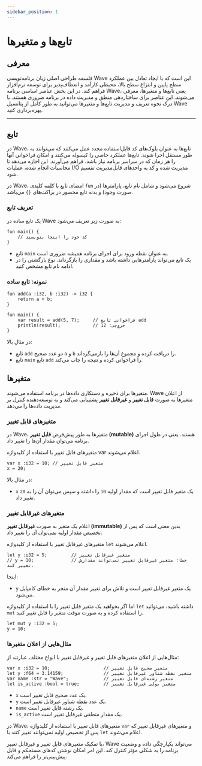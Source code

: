 ```yaml
---
sidebar_position: 1
---
```


# تابع‌ها و متغیرها

## معرفی

فلسفه طراحی اصلی زبان برنامه‌نویسی Wave این است که با ایجاد تعادل بین عملکرد سطح پایین و انتزاع سطح بالا، محیطی کارآمد و انعطاف‌پذیر برای توسعه نرم‌افزار فراهم کند.
در این بخش عناصر اساسی برنامه Wave، یعنی تابع‌ها و متغیرها، معرفی می‌شوند. این عناصر برای ساختاردهی منطق و مدیریت داده در برنامه ضروری هستند.
با درک نحوه تعریف و مدیریت تابع‌ها و متغیرها می‌توانید به طور کامل از پتانسیل Wave بهره‌برداری کنید.

---

## تابع

در Wave، تابع‌ها به عنوان بلوک‌های کد قابل‌استفاده مجدد عمل می‌کنند که می‌توانند به طور مستقل اجرا شوند.
تابع‌ها عملکرد خاصی را کپسوله می‌کنند و امکان فراخوانی آنها را هر زمان که در سراسر برنامه نیاز باشد، فراهم می‌آورند.
این اجازه می‌دهد تا محاسبات انجام شده، عملیات I/O مدیریت شده و کد به واحدهای قابل‌مدیریت تقسیم شود.

در Wave، امضای تابع با کلمه کلیدی `fun` شروع می‌شود و شامل نام تابع، پارامترها (در صورت وجود) و بدنه تابع محصور در براکت‌های `{}` می‌باشد.

### تعریف تابع

یک تابع ساده در Wave به صورت زیر تعریف می‌شود:

```wave
fun main() {
    // کد خود را اینجا بنویسید
}
```

- تابع `main` به عنوان نقطه ورود برای اجرای برنامه همیشه ضروری است.
- یک تابع می‌تواند پارامترهایی داشته باشد و مقداری را بازگرداند. نوع بازگشتی را در ادامه نام تابع مشخص کنید.

### نمونه: تابع ساده

```wave
fun add(a :i32, b :i32) -> i32 {
    return a + b;
}

fun main() {
    var result = add(5, 7);     // فراخوانی تابع add
    println(result);            // خروجی: 12
}
```

در مثال بالا:

- تابع `add` دو عدد صحیح `a` و `b` را دریافت کرده و مجموع آن‌ها را بازمی‌گرداند.
- تابع `main` تابع `add` را فراخوانی کرده و نتیجه را چاپ می‌کند.

## متغیرها

متغیرها برای ذخیره و دستکاری داده‌ها در برنامه استفاده می‌شوند.
Wave از اعلان متغیرها به صورت **قابل تغییر** و **غیرقابل تغییر** پشتیبانی می‌کند و به توسعه‌دهنده کنترل بر مدیریت داده‌ها را می‌دهد.

### متغیرهای قابل تغییر

در Wave، متغیرها به طور پیش‌فرض **قابل تغییر (mutable)** هستند. یعنی در طول اجرای برنامه می‌توان مقدار آن‌ها را تغییر داد.

متغیرهای قابل تغییر با استفاده از کلیدواژه var اعلام می‌شوند.

```wave
var x :i32 = 10; // متغیر قابل تغییر
x = 20;
```

در مثال بالا:

- `x` یک متغیر قابل تغییر است که مقدار اولیه `10` را داشته و سپس می‌توان آن را به `20` تغییر داد.

### متغیرهای غیرقابل تغییر

اعلام یک متغیر به صورت **غیرقابل تغییر (immutable)** بدین معنی است که پس از تخصیص مقدار اولیه نمی‌توان آن را تغییر داد.

متغیرهای غیرقابل تغییر با استفاده از کلیدواژه `let` اعلام می‌شوند.

```wave
let y :i32 = 5;         // متغیر غیرقابل تغییر
// y = 10;              // خطا: متغیر غیرقابل تغییر نمی‌تواند مقدارش تغییر کند.
```

اینجا:

- `y` یک متغیر غیرقابل تغییر است و تلاش برای تغییر مقدار آن منجر به خطای کامپایل می‌شود.

اما اگر بخواهید یک متغیر قابل تغییر را با استفاده از کلیدواژه `let` داشته باشید، می‌توانید `mut` را استفاده کرده و به صورت موقت متغیر را قابل تغییر کنید.

```wave
let mut y :i32 = 5;
y = 10; 
```

### مثال‌هایی از اعلان متغیرها

مثال‌هایی از اعلان متغیرهای قابل تغییر و غیرقابل تغییر با انواع مختلف عبارتند از:

```wave
var x :i32 = 10;                    // متغیر صحیح قابل تغییر
let y :f64 = 3.14159;               // متغیر نقطه شناور غیرقابل تغییر
var name :str = "Wave";             // متغیر رشته‌ای قابل تغییر
let is_active :bool = true;         // متغیر بولی غیرقابل تغییر
```

- `x` یک عدد صحیح قابل تغییر است.
- `y` یک عدد نقطه شناور غیرقابل تغییر است.
- `name` یک رشته قابل تغییر است.
- `is_active` یک مقدار منطقی غیرقابل تغییر است.

در Wave، متغیرهای قابل تغییر با استفاده از کلیدواژه `var` و متغیرهای غیرقابل تغییر که پس از تخصیص اولیه نمی‌توانند تغییر کنند با `let` اعلام می‌شوند.

با تفکیک متغیرهای قابل تغییر و غیرقابل تغییر، Wave می‌تواند یکپارچگی داده و وضعیت برنامه را به شکلی مؤثر کنترل کند.
این امر امکان نوشتن کدهای مستحکم و قابل پیش‌بینی‌تر را فراهم می‌کند.